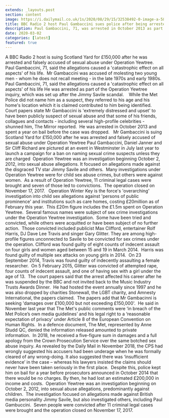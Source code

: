 ```yaml
---
extends: _layouts.post
section: content
image: https://i.dailymail.co.uk/1s/2020/08/29/15/32538492-0-image-a-58_1598711864609.jpg 
title: BBC Radio 2 host Paul Gambaccini sues police after being arrested and falsely-accused of sex crimes 
description: Paul Gambaccini, 71, was arrested in October 2013 as part of Operation Yewtree and spent a year on bail before the case was dropped. 
date: 2020-03-02 
categories: [latest] 
featured: true 
--- 
```

A BBC Radio 2 host is suing Scotland Yard for &pound;150,000 after he was arrested and falsely accused of sexual abuse under Operation Yewtree.&nbsp;
Paul Gambaccini, 71, said the allegations caused a &#039;catastrophic effect on all aspects&#039; of his life.&nbsp;
Mr Gambaccini was accused of molesting two young men - whom he does not recall meeting - in the late 1970s and early 1980s.&nbsp;
Paul Gambaccini, 71, said the allegations caused a &#039;catastrophic effect on all aspects&#039; of his life
He was arrested as part of the Operation Yewtree inquiry, which was set up after the Jimmy Savile scandal.&nbsp;&nbsp;&nbsp;
While the Met Police did not name him as a suspect, they referred to his age and his home&#039;s location which it is claimed contributed to him being identified.&nbsp;&nbsp;
Court papers state Mr Gambaccini is &#039;extremely distressed and upset&#039; to have been publicly suspect of sexual abuse and that some of his friends, collagues and contacts - including several high-profile celebrities - shunned him, The Mirror reported.&nbsp;
He was arrested in October 2013 and spent a year on bail before the case was dropped.&nbsp;&nbsp;
Mr Gambaccini is suing Scotland Yard for &pound;150,000 after he was arrested and falsely accused of sexual abuse under Operation Yewtree
Paul Gambaccini, Daniel Janner and Sir Cliff Richard are pictured at an event in Westminster in July last year to launch a campaign for a ban on naming sexual crime suspects unless they are charged&nbsp;
Operation Yewtree was an investigation beginning October 2, 2012, into sexual abuse allegations.
It focused on allegations made against the disgraced TV star Jimmy Savile and others.&nbsp;
Many investigations under Operation Yewtree were for child sex abuse crimes, but others were against women.&nbsp;
As a result of Operation Yewtree, 11 criminal legal cases were brought and seven of those led to convictions.&nbsp;
The operation closed on November 17, 2017.&nbsp;&nbsp;
Operation Winter Key is the force&#039;s &#039;overarching&#039; investigation into child sex allegations against &#039;persons of public prominence&#039; and institutions such as care homes, costing &pound;20million as of February this year.&nbsp;
This &pound;20m figure includes the &pound;1.5m spent on Operation Yewtree.&nbsp;
Several famous names were subject of sex crime investigations under the Operation Yewtree investigation.&nbsp;
Some have been tried and convicted, while others were acquitted or have been subject of no further action.&nbsp;
Those convicted included publicist Max Clifford, entertainer Rolf Harris, DJ Dave Lee Travis and singer Gary Glitter.
They are among high-profile figures unconnected to Savile to be convicted for sex crimes under the operation.
Clifford was&nbsp;found guilty of eight counts of indecent assault on four girls and women aged between 15 and 19 in March 2014.&nbsp;
Harris was found guilty&nbsp;of multiple sex attacks on young girls in 2014.&nbsp;
On 23 September 2014, Travis was found guilty of indecently assaulting a female researcher.&nbsp;
On 5 February 2015, Glitter was convicted of attempted rape, four counts of indecent assault, and one of having sex with a girl under the age of 13.&nbsp;
The court papers said that the arrest affected his career after he was suspended by the BBC and not invited back to the Music Industry Trusts Awards Dinner.&nbsp;
He had hosted the event annually since 1997 and he was also dropped by charities Stonewall, the LGBT charity, and Amnesty International, the papers claimed.&nbsp;
The papers add that Mr Gambacinni is seeking &#039;damages over &pound;100,000 but not exceeding &pound;150,000&#039;.&nbsp;
He said in November last year that The Met&#039;s public comments were &lsquo;in breach of the Met Police&rsquo;s own media guidelines&rsquo; and his legal right to a &lsquo;reasonable expectation of privacy&rsquo; under Article 8 of the European Convention on Human Rights.&nbsp;
In a defence document, The Met, represented by Anne Studd QC, denied the information released amounted to private information.&nbsp;
In 2018,&nbsp;he received a five-figure sum in damages and a full apology from the Crown Prosecution Service over the same botched sex abuse inquiry.
As revealed by the Daily Mail in November 2018, the CPS had wrongly suggested his accusers had been underage when he was formally cleared of any wrong-doing. It also suggested there was &lsquo;insufficient evidence&rsquo; in the case &ndash; whereas his lawyers insisted the claims should never have been taken seriously in the first place.&nbsp;
Despite this, police kept him on bail for a year before prosecutors announced in October 2014 that there would be no charges. By then, he had lost an estimated &pound;200,000 in income and costs.&nbsp;
Operation Yewtree was an investigation beginning on October 2, 2012, into sexual abuse allegations, predominantly against children.&nbsp;
The investigation focused on allegations made against British media personality Jimmy Savile, but also investigated others, including Paul Gambuccini.&nbsp;
Seven people were convicted after 11 criminal legal cases were brought and the operation closed on November 17, 2017.&nbsp;